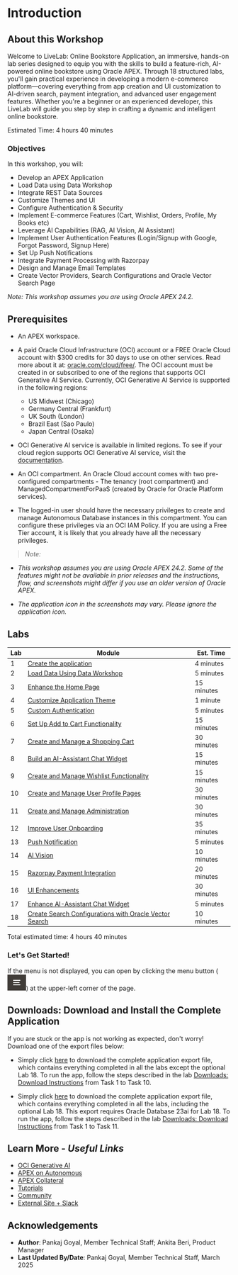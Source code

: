 # Introduction

## About this Workshop

Welcome to LiveLab: Online Bookstore Application, an immersive, hands-on lab series designed to equip you with the skills to build a feature-rich, AI-powered online bookstore using Oracle APEX. Through 18 structured labs, you'll gain practical experience in developing a modern e-commerce platform—covering everything from app creation and UI customization to AI-driven search, payment integration, and advanced user engagement features. Whether you're a beginner or an experienced developer, this LiveLab will guide you step by step in crafting a dynamic and intelligent online bookstore.

Estimated Time: 4 hours 40 minutes

### Objectives

In this workshop, you will:

- Develop an APEX Application
- Load Data using Data Workshop
- Integrate REST Data Sources
- Customize Themes and UI
- Configure Authentication & Security
- Implement E-commerce Features (Cart, Wishlist, Orders, Profile, My Books etc)
- Leverage AI Capabilities (RAG, AI Vision, AI Assistant)
- Implement User Authentication Features (Login/Signup with Google, Forgot Password, Signup Here)
- Set Up Push Notifications
- Integrate Payment Processing with Razorpay
- Design and Manage Email Templates
- Create Vector Providers, Search Configurations and Oracle Vector Search Page

*Note: This workshop assumes you are using Oracle APEX 24.2.*

## Prerequisites

- An APEX workspace.

- A paid Oracle Cloud Infrastructure (OCI) account or a FREE Oracle Cloud account with $300 credits for 30 days to use on other services. Read more about it at: [oracle.com/cloud/free/](https://www.oracle.com/cloud/free/). The OCI account must be created in or subscribed to one of the regions that supports OCI Generative AI Service. Currently, OCI Generative AI Service is supported in the following regions:

    - US Midwest (Chicago)
    - Germany Central (Frankfurt)
    - UK South (London)
    - Brazil East (Sao Paulo)
    - Japan Central (Osaka)

- OCI Generative AI service is available in limited regions. To see if your cloud region supports OCI Generative AI service, visit the [documentation](https://docs.oracle.com/en-us/iaas/Content/generative-ai/overview.htm#regions).

- An OCI compartment. An Oracle Cloud account comes with two pre-configured compartments - The tenancy (root compartment) and ManagedCompartmentForPaaS (created by Oracle for Oracle Platform services).

- The logged-in user should have the necessary privileges to create and manage Autonomous Database instances in this compartment. You can configure these privileges via an OCI IAM Policy. If you are using a Free Tier account, it is likely that you already have all the necessary privileges.

>*Note:*

- *This workshop assumes you are using Oracle APEX 24.2. Some of the features might not be available in prior releases and the instructions, flow, and screenshots might differ if you use an older version of Oracle APEX.*

- *The application icon in the screenshots may vary. Please ignore the application icon.*

## Labs

| Lab |  Module | Est. Time |
| --- | --- | --- |
| 1 | [Create the application](?lab=create-app) | 4 minutes |
| 2 | [Load Data Using Data Workshop](?lab=2-load-data-using-data-workshop) | 5 minutes |
| 3 | [Enhance the Home Page](?lab=enhance-home-page) | 15 minutes |
| 4 | [Customize Application Theme](?lab=application-theme) | 1 minute |
| 5 | [Custom Authentication](?lab=authentication) | 5 minutes |
| 6 | [Set Up Add to Cart Functionality](?lab=add-to-cart) | 15 minutes |
| 7 | [Create and Manage a Shopping Cart](?lab=7-create-shop-cart) | 30 minutes |
| 8 | [Build an AI-Assistant Chat Widget](?lab=8-build-an-ai-assistant-chat-widget) | 15 minutes |
| 9 | [Create and Manage Wishlist Functionality](?lab=9-wishlist) | 15 minutes |
| 10 | [Create and Manage User Profile Pages](?lab=10-add-user) | 30 minutes |
| 11 | [Create and Manage Administration](?lab=11-admin-page) | 30 minutes |
| 12 | [Improve User Onboarding](?lab=12-onboarding) | 35 minutes |
| 13 | [Push Notification](?lab=13-push-notification) | 5 minutes |
| 14 | [AI Vision](?lab=14-ai-vision) | 10 minutes |
| 15 | [Razorpay Payment Integration](?lab=15-razorpay-payement-integration) | 20 minutes |
| 16 | [UI Enhancements](?lab=16-additional-ui-enhancements) | 30 minutes |
| 17 | [Enhance AI-Assistant Chat Widget](?lab=17-enhance-ai-assistant) | 5 minutes |
| 18 | [Create Search Configurations with Oracle Vector Search](?lab=18-vector-search-configurations) | 10 minutes |

Total estimated time: 4 hours 40 minutes

### **Let's Get Started!**

If the menu is not displayed, you can open by clicking the menu button (![Menu icon](./images/menu-button.png)) at the upper-left corner of the page.

## Downloads: Download and Install the Complete Application

If you are stuck or the app is not working as expected, don't worry! Download one of the export files below:

- Simply click [here](https://c4u04.objectstorage.us-ashburn-1.oci.customer-oci.com/p/EcTjWk2IuZPZeNnD_fYMcgUhdNDIDA6rt9gaFj_WZMiL7VvxPBNMY60837hu5hga/n/c4u04/b/livelabsfiles/o/obs-lab17.zip) to download the complete application export file, which contains everything completed in all the labs except the optional Lab 18. To run the app, follow the steps described in the lab [Downloads: Download Instructions](?lab=download-instructions) from Task 1 to Task 10.

- Simply click [here](https://c4u04.objectstorage.us-ashburn-1.oci.customer-oci.com/p/EcTjWk2IuZPZeNnD_fYMcgUhdNDIDA6rt9gaFj_WZMiL7VvxPBNMY60837hu5hga/n/c4u04/b/livelabsfiles/o/obs-lab18.zip) to download the complete application export file, which contains everything completed in all the labs, including the optional Lab 18. This export requires Oracle Database 23ai for Lab 18. To run the app, follow the steps described in the lab [Downloads: Download Instructions](?lab=download-instructions) from Task 1 to Task 11.

## Learn More - *Useful Links*

- [OCI Generative AI](https://www.oracle.com/artificial-intelligence/generative-ai/large-language-models/)
- [APEX on Autonomous](https://apex.oracle.com/autonomous)
- [APEX Collateral](https://www.oracle.com/database/technologies/appdev/apex/collateral.html)
- [Tutorials](https://apex.oracle.com/en/learn/tutorials)
- [Community](https://apex.oracle.com/community)
- [External Site + Slack](http://apex.world)

## Acknowledgements

- **Author**: Pankaj Goyal, Member Technical Staff; Ankita Beri, Product Manager
- **Last Updated By/Date**: Pankaj Goyal, Member Technical Staff, March 2025